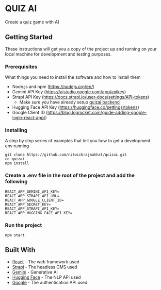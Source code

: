 # QUIZ AI

Create a quiz game with AI

## Getting Started

These instructions will get you a copy of the project up and running on your local machine for development and testing purposes.

### Prerequisites

What things you need to install the software and how to install them

- Node.js and npm (https://nodejs.org/en/)
- Gemini API Key (https://aistudio.google.com/app/apikey)
- Strapi API Key (https://docs.strapi.io/user-docs/settings/API-tokens)
    - Make sure you have already setup [quizai backend](https://github.com/ritwickrajmakhal/quizai-backend)
- Hugging Face API Key (https://huggingface.co/settings/tokens)
- Google Client ID (https://blog.logrocket.com/guide-adding-google-login-react-app/)

### Installing

A step by step series of examples that tell you how to get a development env running

```
git clone https://github.com/ritwickrajmakhal/quizai.git
cd quizai
npm install
```

### Create a .env file in the root of the project and add the following

```
REACT_APP_GEMINI_API_KEY=
REACT_APP_STRAPI_API_URL=
REACT_APP_GOOGLE_CLIENT_ID=
REACT_APP_SECRET_KEY=
REACT_APP_STRAPI_API_KEY=
REACT_APP_HUGGING_FACE_API_KEY=
```

### Run the project

```
npm start
```

## Built With

- [React](https://reactjs.org/) - The web framework used
- [Strapi](https://strapi.io/) - The headless CMS used
- [Gemini](https://docs.gemini.com/rest-api/) - Generative AI
- [Hugging Face](https://huggingface.co/) - The NLP API used
- [Google](https://developers.google.com/identity/sign-in/web/sign-in) - The authentication API used
